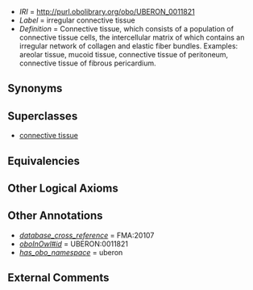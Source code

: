  * *IRI* = http://purl.obolibrary.org/obo/UBERON_0011821
 * *Label* = irregular connective tissue
 * *Definition* = Connective tissue, which consists of a population of connective tissue cells, the intercellular matrix of which contains an irregular network of collagen and elastic fiber bundles. Examples: areolar tissue, mucoid tissue, connective tissue of peritoneum, connective tissue of fibrous pericardium.

## Synonyms


## Superclasses

 * [connective tissue](../../UBERON/84/UBERON_0002384.md)

## Equivalencies


## Other Logical Axioms


## Other Annotations

 * *[database_cross_reference](../../ef/oboInOwl#hasDbXref.md)* = FMA:20107
 * *[oboInOwl#id](../../id/oboInOwl#id.md)* = UBERON:0011821
 * *[has_obo_namespace](../../ce/oboInOwl#hasOBONamespace.md)* = uberon

## External Comments

